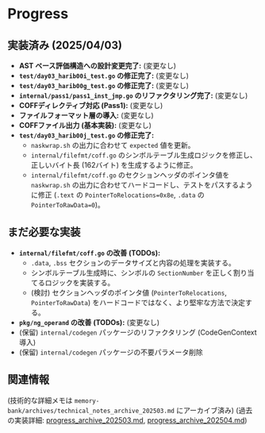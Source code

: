 # Progress

## 実装済み (2025/04/03)
- **AST ベース評価構造への設計変更完了:** (変更なし)
- **`test/day03_harib00i_test.go` の修正完了:** (変更なし)
- **`test/day03_harib00g_test.go` の修正完了:** (変更なし)
- **`internal/pass1/pass1_inst_jmp.go` のリファクタリング完了:** (変更なし)
- **COFFディレクティブ対応 (Pass1):** (変更なし)
- **ファイルフォーマット層の導入:** (変更なし)
- **COFFファイル出力 (基本実装):** (変更なし)
- **`test/day03_harib00j_test.go` の修正完了:**
    - `naskwrap.sh` の出力に合わせて `expected` 値を更新。
    - `internal/filefmt/coff.go` のシンボルテーブル生成ロジックを修正し、正しいバイト長 (162バイト) を生成するように修正。
    - `internal/filefmt/coff.go` のセクションヘッダのポインタ値を `naskwrap.sh` の出力に合わせてハードコードし、テストをパスするように修正 (`.text` の `PointerToRelocations=0x8e`, `.data` の `PointerToRawData=0`)。

## まだ必要な実装
- **`internal/filefmt/coff.go` の改善 (TODOs):**
    - `.data`, `.bss` セクションのデータサイズと内容の処理を実装する。
    - シンボルテーブル生成時に、シンボルの `SectionNumber` を正しく割り当てるロジックを実装する。
    - (検討) セクションヘッダのポインタ値 (`PointerToRelocations`, `PointerToRawData`) をハードコードではなく、より堅牢な方法で決定する。
- **`pkg/ng_operand` の改善 (TODOs):** (変更なし)
- (保留) `internal/codegen` パッケージのリファクタリング (CodeGenContext 導入)
- (保留) `internal/codegen` パッケージの不要パラメータ削除

## 関連情報
(技術的な詳細メモは `memory-bank/archives/technical_notes_archive_202503.md` にアーカイブ済み)
(過去の実装詳細: [progress_archive_202503.md](../archives/progress_archive_202503.md), [progress_archive_202504.md](../archives/progress_archive_202504.md))
